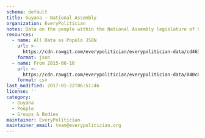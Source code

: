 ```yaml
---
schema: default
title: Guyana — National Assembly
organization: EveryPolitician
notes: Data on the people within the National Assembly legislature of Guyana.
resources:
  - name: All Data as Popolo JSON
    url: >-
      https://cdn.rawgit.com/everypolitician/everypolitician-data/cd463289b732d859c05b826c4753f2d30f0b7df3/data/Guyana/National_Assembly/ep-popolo-v1.0.json
    format: json
  - name: From 2015-06-10
    url: >-
      https://cdn.rawgit.com/everypolitician/everypolitician-data/040c844219d79f4e69960e0ed327823c287ab6e5/data/Guyana/National_Assembly/term-11.csv
    format: csv
last_modified: 2017-01-22T06:51:46
license: ''
category:
  - Guyana
  - People
  - Groups & Bodies
maintainer: EveryPolitician
maintainer_email: team@everypolitician.org
---
```

